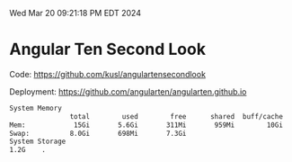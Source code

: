 Wed Mar 20 09:21:18 PM EDT 2024

# Angular Ten Second Look

Code: https://github.com/kusl/angulartensecondlook

Deployment: https://github.com/angularten/angularten.github.io

```bash
System Memory
               total        used        free      shared  buff/cache   available
Mem:            15Gi       5.6Gi       311Mi       959Mi        10Gi       9.7Gi
Swap:          8.0Gi       698Mi       7.3Gi
System Storage
1.2G	.
```
